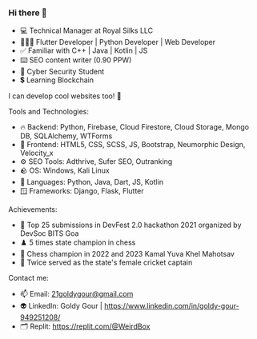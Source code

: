 ### Hi there 👋

- 💻 Technical Manager at Royal Silks LLC
- 👩🏻‍💻 Flutter Developer | Python Developer | Web Developer
- ✅ Familiar with C++ | Java | Kotlin | JS
- ⌨️ SEO content writer (0.90 PPW)
- 🔐 Cyber Security Student
- 💲 Learning Blockchain

I can develop cool websites too! 🙂

Tools and Technologies:

- 🔥 Backend: Python, Firebase, Cloud Firestore, Cloud Storage, 
              Mongo DB, SQLAlchemy, WTForms
- 🐥 Frontend: HTML5, CSS, SCSS, JS, Bootstrap, Neumorphic Design, Velocity_x
- ⚙️ SEO Tools: Adthrive, Sufer SEO, Outranking
- 🪨 OS: Windows, Kali Linux
- 🎃 Languages: Python, Java, Dart, JS, Kotlin 
- 🪟 Frameworks: Django, Flask, Flutter

Achievements: 

- 🏅 Top 25 submissions in DevFest 2.0 hackathon 2021 organized by DevSoc BITS Goa
- ♟️ 5 times state champion in chess
- 🥇 Chess champion in 2022 and 2023 Kamal Yuva Khel Mahotsav
- 🏏 Twice served as the state's female cricket captain

Contact me:

- 📫 Email: 21goldygour@gmail.com
- 👽 LinkedIn: Goldy Gour | https://www.linkedin.com/in/goldy-gour-949251208/
- 🗂️ Replit: https://replit.com/@WeirdBox


